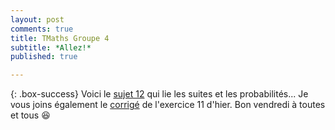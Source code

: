 ```yaml
---
layout: post
comments: true
title: TMaths Groupe 4
subtitle: *Allez!*
published: true

---
```




{: .box-success}
Voici le [sujet 12](https://github.com/raveluz/raveluz.github.io/blob/master/pdf/Jour12.pdf) qui lie les suites et les probabilités...
Je vous joins également le [corrigé](https://github.com/raveluz/raveluz.github.io/blob/master/pdf/Correction.Jour11.pdf) de l'exercice 11 d'hier. Bon vendredi à toutes et tous :laughing:
